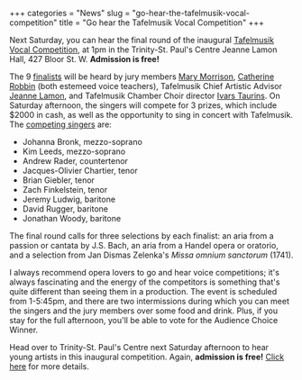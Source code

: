 +++
categories = "News"
slug = "go-hear-the-tafelmusik-vocal-competition"
title = "Go hear the Tafelmusik Vocal Competition"
+++

Next Saturday, you can hear the final round of the inaugural [Tafelmusik Vocal Competition](http://www.tafelmusik.org/education/tafelmusik-vocal-competition), at 1pm in the Trinity-St. Paul's Centre Jeanne Lamon Hall, 427 Bloor St. W. **Admission is free!**

The 9 [finalists](http://www.tafelmusik.org/competition-finalists-biographies) will be heard by jury members [Mary Morrison](http://www.thecanadianencyclopedia.ca/en/article/mary-morrison-emc/), [Catherine Robbin](http://www.thecanadianencyclopedia.ca/en/article/catherine-robbin-emc/) (both estemeed voice teachers), Tafelmusik Chief Artistic Advisor [Jeanne Lamon](http://www.tafelmusik.org/about/bios/jeanne-lamon), and Tafelmusik Chamber Choir director [Ivars Taurins](http://www.tafelmusik.org/about/choir/bios/ivars-taurins). On Saturday afternoon, the singers will compete for 3 prizes, which include $2000 in cash, as well as the opportunity to sing in concert with Tafelmusik. The [competing singers](http://www.tafelmusik.org/competition-finalists-biographies) are:

- Johanna Bronk, mezzo-soprano
- Kim Leeds, mezzo-soprano
- Andrew Rader, countertenor
- Jacques-Olivier Chartier, tenor
- Brian Giebler, tenor
- Zach Finkelstein, tenor
- Jeremy Ludwig, baritone
- David Rugger, baritone
- Jonathan Woody, baritone

The final round calls for three selections by each finalist: an aria from a passion or cantata by J.S. Bach, an aria from a Handel opera or oratorio, and a selection from Jan Dismas Zelenka's *Missa omnium sanctorum* (1741).

I always recommend opera lovers to go and hear voice competitions; it's always fascinating and the energy of the competitors is something that's quite different than seeing them in a production. The event is scheduled from 1-5:45pm, and there are two intermissions during which you can meet the singers and the jury members over some food and drink. Plus, if you stay for the full afternoon, you'll be able to vote for the Audience Choice Winner.

Head over to Trinity-St. Paul's Centre next Saturday afternoon to hear young artists in this inaugural competition. Again, **admission is free!** [Click here](http://www.tafelmusik.org/education/tafelmusik-vocal-competition) for more details.
